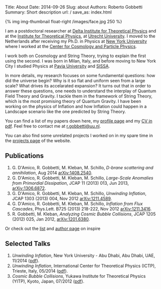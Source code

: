 Title: About
Date: 2014-09-26
Slug: about
Authors: Roberto Gobbetti
Summary: Short description
url: /
save_as: index.html


{% img img-thumbnail float-right /images/face.jpg 250 %}

I am a postdoctoral researcher at [Delta Institute for Theoretical Physics](http://www.d-itp.nl/) and at the [Institute for Theoretical Physics](http://web.science.uu.nl/itf/), at [Utrecht University](www.uu.nl/en). I moved to the Netherlands after receiving my Ph.D. in Physics at [New York University](http://www.nyu.edu) where I worked at the [Center for Cosmology and Particle Physics](http://ccpp.nyu.edu/).

I work both on Cosmology and String Theory, trying to explain the first using the second. I was born in Milan, Italy, and before moving to New York City I studied Physics at [Pavia University](http://www.unipv.eu/site/en/home.html) and [SISSA](https://www.sissa.it/).

In more details, my research focuses on some fundamental questions: how did the universe begin? Why is it so flat and uniform seen from a large scale? What drives its accelarated expansion? It turns out that in order to answer these questions, one needs to understand the interplay of Quantum Field Theory and Gravity. I tackle them in the framework of String Theory, which is the most promising theory of Quantum Gravity. I have been working on the physics of Inflation and how Inflation could happen in a Landscape scenario like the one predicted by String Theory.

You can find a list of my papers down here, my [profile page](http://web.science.uu.nl/itf/People/postdoc/Gobbetti.htm) and my [CV in pdf]({filename}/files/CV.pdf). Feel free to contact me at <r.gobbetti@uu.nl>.

You can also find some unrelated projects I worked on in my spare time in the [projects page](http://gobboph.github.io/projects.html) of the website.




## Publications

1. G. D'Amico, R. Gobbetti, M. Kleban, M. Schillo, *D-brane scattering and annihilation*, Aug 2014 [arXiv:1408.2540](http://arxiv.org/abs/arXiv:1408.2540).
2.  G. D'Amico, R. Gobbetti, M. Kleban, M. Schillo, *Large-Scale Anomalies from Primordial Dissipation*, JCAP 11 (2013) 013, Jun 2013, [arXiv:1306.6872](http://arxiv.org/abs/1306.6872).
3. G. D'Amico, R. Gobbetti, M. Kleban, M. Schillo, *Unwinding Inflation*, JCAP 1303 (2013) 004, Nov 2012 [arXiv:1211.4589](http://arxiv.org/abs/1211.4589).
4. G. D'Amico, R. Gobbetti, M. Kleban, M. Schillo, *Inflation from Flux Cascades*, Phys.Lett. B725 (2013) 218-222, Nov 2012 [arXiv:1211.3416](http://arxiv.org/abs/1211.3416).
5. R. Gobbetti, M. Kleban, *Analyzing Cosmic Bubble Collisions*, JCAP 1205 (2012) 025, Jan 2012, [arXiv:1201.6380](http://arxiv.org/abs/1201.6380).

Or check out the [list](http://inspirehep.net/search?ln=en&p=find+a+gobbetti&of=hb&action_search=Search) and [author page](http://inspirehep.net/author/profile/R.Gobbetti.1) on inspire





## Selected Talks

1. *Unwinding Inflation*, New York University - Abu Dhabi, Abu Dhabi, UAE, 11/2014 ([pdf]({filename}/files/NYU-AD.pdf)).
2. *Unwinding Inflation*, International Center for Theoretical Physics (ICTP), Trieste, Italy, 05/2014 ([pdf]({filename}/files/ICTP.pdf)).
3. *Cosmic Bubble Collisions*, Yukawa Institute for Theoretical Physics (YITP), Kyoto, Japan, 07/2012 ([pdf]({filename}/files/YITP.pdf)).

<!--{% img img-thumbnail float-left /images/blackboard.jpg 350 %}

Unfortunately I cannot upload the ones given at a blackboard, but here is a picture of me giving one (No, I do not always drink while giving talks).
-->







